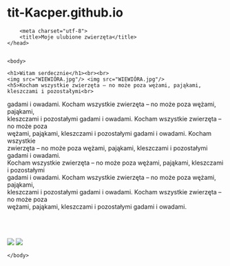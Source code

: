 # tit-Kacper.github.io
<!DOCTYPE html>
<html>

        <meta charset="utf-8">
        <title>Moje ulubione zwierzęta</title>
    </head>


    <body>

    <h1>Witam serdecznie</h1><br><br>
    <img src="WIEWIÓRA.jpg"/> <img src="WIEWIÓRA.jpg"/>
    <h5>Kocham wszystkie zwierzęta – no może poza wężami, pająkami, kleszczami i pozostałymi<br>
gadami i owadami. Kocham wszystkie zwierzęta – no może poza wężami, pająkami,<br>
kleszczami i pozostałymi gadami i owadami. Kocham wszystkie zwierzęta – no może poza<br>
wężami, pająkami, kleszczami i pozostałymi gadami i owadami. Kocham wszystkie<br>
zwierzęta – no może poza wężami, pająkami, kleszczami i pozostałymi gadami i owadami.<br>
Kocham wszystkie zwierzęta – no może poza wężami, pająkami, kleszczami i pozostałymi<br>
gadami i owadami. Kocham wszystkie zwierzęta – no może poza wężami, pająkami,<br>
kleszczami i pozostałymi gadami i owadami. Kocham wszystkie zwierzęta – no może poza<br>
wężami, pająkami, kleszczami i pozostałymi gadami i owadami.</br>
</h5><br><br><br>
<img src="NWCOTOJEST.jpg"/> <img src="NWCOTOJEST.jpg"/>


    </body>


</html>
